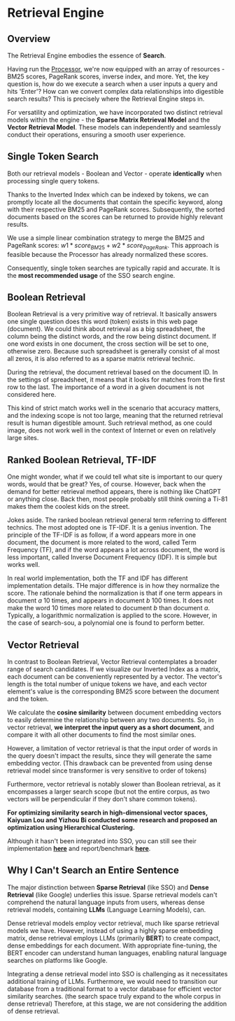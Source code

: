 # Retrieval Engine

## Overview

The Retrieval Engine embodies the essence of **Search**.

Having run the [Processor](https://chat.openai.com/c/Processor.html), we're now equipped with an array of resources - BM25 scores, PageRank scores, inverse index, and more. Yet, the key question is, how do we execute a search when a user inputs a query and hits 'Enter'? How can we convert complex data relationships into digestible search results? This is precisely where the Retrieval Engine steps in.

For versatility and optimization, we have incorporated two distinct retrieval models within the engine - the **Sparse Matrix Retrieval Model** and the **Vector Retrieval Model**. These models can independently and seamlessly conduct their operations, ensuring a smooth user experience.

## Single Token Search

Both our retrieval models - Boolean and Vector - operate **identically** when processing single query tokens.

Thanks to the Inverted Index which can be indexed by tokens, we can promptly locate all the documents that contain the specific keyword, along with their respective BM25 and PageRank scores. Subsequently, the sorted documents based on the scores can be returned to provide highly relevant results.

We use a simple linear combination strategy to merge the BM25 and PageRank scores: $w1*score_{BM25} + w2*score_{PageRank}$. This approach is feasible because the Processor has already normalized these scores.

Consequently, single token searches are typically rapid and accurate. It is the **most recommended usage** of the SSO search engine.

## Boolean Retrieval

Boolean Retrieval is a very primitive way of retrieval. It basically answers one single question does this word (token) exists in this web page (document). We could think about retrieval as a big spreadsheet, the column being the distinct words, and the row being distinct document. If one word exists in one document, the cross section will be set to one, otherwise zero. Because such spreadsheet is generally consist of al most all zeros, it is also referred to as a sparse matrix retrieval technic.

During the retrieval, the document retrieval based on the document ID. In the settings of spreadsheet, it means that it looks for matches from the first row to the last. The importance of a word in a given document is not considered here.

This kind of strict match works well in the scenario that accuracy matters, and the indexing scope is not too large, meaning that the returned retrieval result is human digestible amount. Such retrieval method, as one could image, does not work well in the context of Internet or even on relatively large sites.

## Ranked Boolean Retrieval, TF-IDF

One might wonder, what if we could tell what site is important to our query words, would that be great? Yes, of course. However, back when the demand for better retrieval method appears, there is nothing like ChatGPT or anything close. Back then, most people probably still think owning a Ti-81 makes them the coolest kids on the street. 

Jokes aside. The ranked boolean retrieval general term referring to different technics. The most adopted one is TF-IDF. It is a genius invention. The principle of the TF-IDF is as follow, if a word appears more in one document, the document is more related to the word, called Term Frequency (TF), and if the word appears a lot across document, the word is less important, called Inverse Document Frequency (IDF). It is simple but works well. 

In real world implementation, both the TF and IDF has different implementation details. THe major difference is in how they normalize the score. The rationale behind the normalization is that if one term appears in document $a$ 10 times, and appears in document $b$ 100 times. It does not make the word 10 times more related to document $b$ than document $a$. Typically, a logarithmic normalization is applied to the score. However, in the case of search-sou, a polynomial one is found to perform better.

## Vector Retrieval

In contrast to Boolean Retrieval, Vector Retrieval contemplates a broader range of search candidates. If we visualize our Inverted Index as a matrix, each document can be conveniently represented by a vector. The vector's length is the total number of unique tokens we have, and each vector element's value is the corresponding BM25 score between the document and the token.

We calculate the **cosine similarity** between document embedding vectors to easily determine the relationship between any two documents. So, in vector retrieval, **we interpret the input query as a short document**, and compare it with all other documents to find the most similar ones.

However, a limitation of vector retrieval is that the input order of words in the query doesn't impact the results, since they will generate the same embedding vector. (This drawback can be prevented from using dense retrieval model since transformer is very sensitive to order of tokens)

Furthermore, vector retrieval is notably slower than Boolean retrieval, as it encompasses a larger search scope (but not the entire corpus, as two vectors will be perpendicular if they don't share common tokens).

**For optimizing similarity search in high-dimensional vector spaces, Kaiyuan Lou and Yizhou Bi conducted some research and proposed an optimization using Hierarchical Clustering.** 

Although it hasn't been integrated into SSO, you can still see their implementation **[here](https://github.com/loeeeee/DensePassageRetrieval)** and report/benchmark **[here](./EDRFHC.html)**.

## Why I Can't Search an Entire Sentence

The major distinction between **Sparse Retrieval** (like SSO) and **Dense Retrieval** (like Google) underlies this issue. Sparse retrieval models can't comprehend the natural language inputs from users, whereas dense retrieval models, containing **LLMs** (Language Learning Models), can.

Dense retrieval models employ vector retrieval, much like sparse retrieval models we have. However, instead of using a highly sparse embedding matrix, dense retrieval employs LLMs (primarily **BERT**) to create compact, dense embeddings for each document. With appropriate fine-tuning, the BERT encoder can understand human languages, enabling natural language searches on platforms like Google.

Integrating a dense retrieval model into SSO is challenging as it necessitates additional training of LLMs. Furthermore, we would need to transition our database from a traditional format to a vector database for efficient vector similarity searches. (the search space truly expand to the whole corpus in dense retrieval) Therefore, at this stage, we are not considering the addition of dense retrieval.